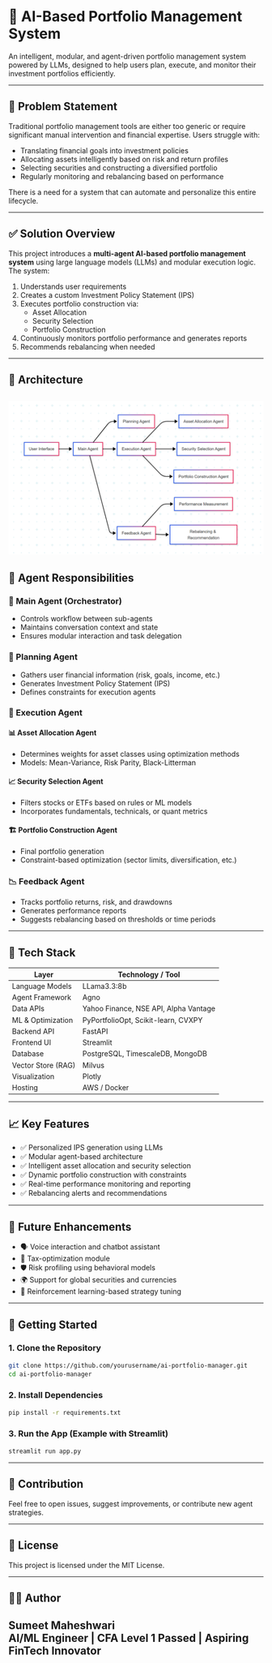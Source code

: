 
# 🧠 AI-Based Portfolio Management System

An intelligent, modular, and agent-driven portfolio management system powered by LLMs, designed to help users plan, execute, and monitor their investment portfolios efficiently.

---

## 🧩 Problem Statement

Traditional portfolio management tools are either too generic or require significant manual intervention and financial expertise. Users struggle with:

- Translating financial goals into investment policies
- Allocating assets intelligently based on risk and return profiles
- Selecting securities and constructing a diversified portfolio
- Regularly monitoring and rebalancing based on performance

There is a need for a system that can automate and personalize this entire lifecycle.

---

## ✅ Solution Overview

This project introduces a **multi-agent AI-based portfolio management system** using large language models (LLMs) and modular execution logic. The system:

1. Understands user requirements
2. Creates a custom Investment Policy Statement (IPS)
3. Executes portfolio construction via:
   - Asset Allocation
   - Security Selection
   - Portfolio Construction
4. Continuously monitors portfolio performance and generates reports
5. Recommends rebalancing when needed

---

## 🧠 Architecture

![alt text](image.png)
---

## 🧠 Agent Responsibilities

### 🧭 Main Agent (Orchestrator)
- Controls workflow between sub-agents
- Maintains conversation context and state
- Ensures modular interaction and task delegation

### 📝 Planning Agent
- Gathers user financial information (risk, goals, income, etc.)
- Generates Investment Policy Statement (IPS)
- Defines constraints for execution agents

### 🚀 Execution Agent
#### 📊 Asset Allocation Agent
- Determines weights for asset classes using optimization methods
- Models: Mean-Variance, Risk Parity, Black-Litterman

#### 📈 Security Selection Agent
- Filters stocks or ETFs based on rules or ML models
- Incorporates fundamentals, technicals, or quant metrics

#### 🏗️ Portfolio Construction Agent
- Final portfolio generation
- Constraint-based optimization (sector limits, diversification, etc.)

### 📉 Feedback Agent
- Tracks portfolio returns, risk, and drawdowns
- Generates performance reports
- Suggests rebalancing based on thresholds or time periods

---

## 🔧 Tech Stack

| Layer              | Technology / Tool                     |
|--------------------|----------------------------------------|
| Language Models    | LLama3.3:8b                            |
| Agent Framework    | Agno                                   |
| Data APIs          | Yahoo Finance, NSE API, Alpha Vantage  |
| ML & Optimization  | PyPortfolioOpt, Scikit-learn, CVXPY    |
| Backend API        | FastAPI                                |
| Frontend UI        | Streamlit                              |
| Database           | PostgreSQL, TimescaleDB, MongoDB       |
| Vector Store (RAG) | Milvus                                 |
| Visualization      | Plotly                                 |
| Hosting            | AWS / Docker                           |

---

## 📈 Key Features

- ✅ Personalized IPS generation using LLMs
- ✅ Modular agent-based architecture
- ✅ Intelligent asset allocation and security selection
- ✅ Dynamic portfolio construction with constraints
- ✅ Real-time performance monitoring and reporting
- ✅ Rebalancing alerts and recommendations

---

## 🚀 Future Enhancements

- 🗣️ Voice interaction and chatbot assistant
- 🧾 Tax-optimization module
- 🛡️ Risk profiling using behavioral models
- 🌍 Support for global securities and currencies
- 🧠 Reinforcement learning-based strategy tuning

---

## 🏁 Getting Started

### 1. Clone the Repository
```bash
git clone https://github.com/yourusername/ai-portfolio-manager.git
cd ai-portfolio-manager
```

### 2. Install Dependencies
```bash
pip install -r requirements.txt
```

### 3. Run the App (Example with Streamlit)
```bash
streamlit run app.py
```

---

## 🤝 Contribution

Feel free to open issues, suggest improvements, or contribute new agent strategies.

---

## 📄 License

This project is licensed under the MIT License.

---

## 🧑‍💻 Author

**Sumeet Maheshwari**  
AI/ML Engineer | CFA Level 1 Passed | Aspiring FinTech Innovator
---
